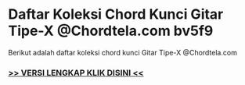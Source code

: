 
 # Daftar Koleksi Chord  Kunci Gitar Tipe-X @Chordtela.com bv5f9


Berikut adalah daftar koleksi chord  kunci Gitar Tipe-X @Chordtela.com

###  <a href="https://shortlighzx.web.app?sq=Daftar Koleksi Chord  Kunci Gitar Tipe-X @Chordtela.com"> >> VERSI LENGKAP KLIK DISINI << </a>
